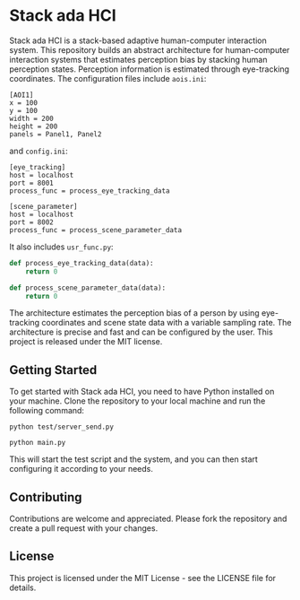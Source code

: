 # Stack ada HCI

Stack ada HCI is a stack-based adaptive human-computer interaction system. This repository builds an abstract architecture for human-computer interaction systems that estimates perception bias by stacking human perception states. Perception information is estimated through eye-tracking coordinates. The configuration files include `aois.ini`:

```
[AOI1]
x = 100
y = 100
width = 200
height = 200
panels = Panel1, Panel2
```

and `config.ini`:

```
[eye_tracking]
host = localhost
port = 8001
process_func = process_eye_tracking_data

[scene_parameter]
host = localhost
port = 8002
process_func = process_scene_parameter_data
```

It also includes `usr_func.py`:

```python
def process_eye_tracking_data(data):
    return 0

def process_scene_parameter_data(data):
    return 0
```

The architecture estimates the perception bias of a person by using eye-tracking coordinates and scene state data with a variable sampling rate. The architecture is precise and fast and can be configured by the user. This project is released under the MIT license.

## Getting Started

To get started with Stack ada HCI, you need to have Python installed on your machine. Clone the repository to your local machine and run the following command:

```
python test/server_send.py
```

```
python main.py
```

This will start the test script and the system, and you can then start configuring it according to your needs.

## Contributing

Contributions are welcome and appreciated. Please fork the repository and create a pull request with your changes. 

## License

This project is licensed under the MIT License - see the LICENSE file for details.